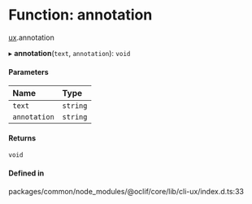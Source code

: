 # Function: annotation

[ux](../modules/ux.md).annotation

▸ **annotation**(`text`, `annotation`): `void`

#### Parameters

| Name | Type |
| :------ | :------ |
| `text` | `string` |
| `annotation` | `string` |

#### Returns

`void`

#### Defined in

packages/common/node_modules/@oclif/core/lib/cli-ux/index.d.ts:33
